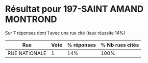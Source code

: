 # Résultat pour 197-SAINT AMAND MONTROND

Sur 7 réponses dont 1 avec une rue cité (taux réussite 14%)

| Rue | Vote | % réponses | % Nb rues cités|
|-----|------|------------|----------------|
| RUE NATIONALE | 1 | 14% | 100%|
